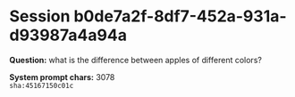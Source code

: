 # Session b0de7a2f-8df7-452a-931a-d93987a4a94a

**Question:** what is the difference between apples of different colors?

**System prompt chars:** 3078  
`sha:45167150c01c`

